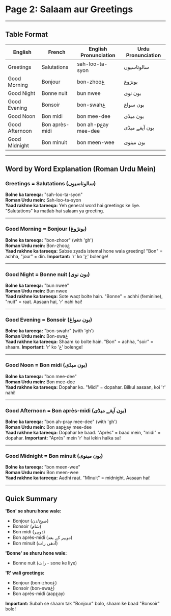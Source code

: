 # Page 2: Salaam aur Greetings

---

## Table Format

| **English** | **French** | **English Pronunciation** | **Urdu Pronunciation** |
|-------------|-----------|---------------------------|--------------------------|
| Greetings | Salutations | sah-loo-ta-syon | سالوتاسیوں |
| Good Morning | Bonjour | bon-zhooغ | بونژوغ |
| Good Night | Bonne nuit | bun nwee | بون نوی |
| Good Evening | Bonsoir | bon-swahغ | بون سواغ |
| Good Noon | Bon midi | bon mee-dee | بون میڈی |
| Good Afternoon | Bon après-midi | bon ah-pغay mee-dee | بون آپغے میڈی |
| Good Midnight | Bon minuit | bon meen-wee | بون مینوی |

---

## Word by Word Explanation (Roman Urdu Mein)

### Greetings = Salutations (سالوتاسیوں)

**Bolne ka tareeqa:** "sah-loo-ta-syon"  
**Roman Urdu mein:** Sah-loo-ta-syon  
**Yaad rakhne ka tareeqa:** Yeh general word hai greetings ke liye. "Salutations" ka matlab hai salaam ya greeting.

---

### Good Morning = Bonjour (بونژوغ)

**Bolne ka tareeqa:** "bon-zhoor" (with 'gh')  
**Roman Urdu mein:** Bon-zhooغ  
**Yaad rakhne ka tareeqa:** Sabse zyada istemal hone wala greeting! "Bon" = achha, "jour" = din. **Important:** 'r' ko 'غ' bolenge!

---

### Good Night = Bonne nuit (بون نوی)

**Bolne ka tareeqa:** "bun nwee"  
**Roman Urdu mein:** Bun nwee  
**Yaad rakhne ka tareeqa:** Sote waqt bolte hain. "Bonne" = achhi (feminine), "nuit" = raat. Aasaan hai, 'r' nahi hai!

---

### Good Evening = Bonsoir (بون سواغ)

**Bolne ka tareeqa:** "bon-swahr" (with 'gh')  
**Roman Urdu mein:** Bon-swaغ  
**Yaad rakhne ka tareeqa:** Shaam ko bolte hain. "Bon" = achha, "soir" = shaam. **Important:** 'r' ko 'غ' bolenge!

---

### Good Noon = Bon midi (بون میڈی)

**Bolne ka tareeqa:** "bon mee-dee"  
**Roman Urdu mein:** Bon mee-dee  
**Yaad rakhne ka tareeqa:** Dopahar ko. "Midi" = dopahar. Bilkul aasaan, koi 'r' nahi!

---

### Good Afternoon = Bon après-midi (بون آپغے میڈی)

**Bolne ka tareeqa:** "bon ah-pray mee-dee" (with 'gh')  
**Roman Urdu mein:** Bon aapغay mee-dee  
**Yaad rakhne ka tareeqa:** Dopahar ke baad. "Après" = baad mein, "midi" = dopahar. **Important:** "Après" mein 'r' hai lekin halka sa!

---

### Good Midnight = Bon minuit (بون مینوی)

**Bolne ka tareeqa:** "bon meen-wee"  
**Roman Urdu mein:** Bon meen-wee  
**Yaad rakhne ka tareeqa:** Aadhi raat. "Minuit" = midnight. Aasaan hai!

---

## Quick Summary

**'Bon' se shuru hone wale:**
- Bonjour (صبح/دن)
- Bonsoir (شام)
- Bon midi (دوپہر)
- Bon après-midi (دوپہر کے بعد)
- Bon minuit (آدھی رات)

**'Bonne' se shuru hone wale:**
- Bonne nuit (رات - sone ke liye)

**'R' wali greetings:**
- Bonjour (bon-zhooغ)
- Bonsoir (bon-swaغ)
- Bon après-midi (aapغay)

**Important:** Subah se shaam tak "Bonjour" bolo, shaam ke baad "Bonsoir" bolo!
